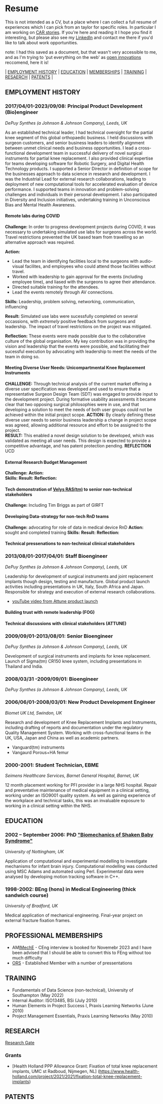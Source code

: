 # Resume
This is not intended as a CV, but a place where I can collect a full resume of experiences which I can pick from an taylor for specific roles. In particular I am working on [CAR stories](https://www.ctp.org.uk/focus/tips-and-advice-5-steps-to-successfully/507910). If you're here and reading it I hope you find it interesting, but please also see my [LinkedIn](https://www.linkedin.com/in/david-wolfson-6149a38/) and contact me there if you'd like to talk about work opportunities. 

note: I had this saved as a document, but that wasn't very accessible to me, and as I'm trying to 'put everything on the web' as [open innovations](https://open-innovations.org/) reccomend, here it is!
<!--
|CAR TEMPLATE|
|:---|
|**Challenge:** |
|**Action:** | 
**Skills:** |
|**Result:** |
|**Reflection:** |
-->

| [EMPLOYMENT HISTORY](#employment-history) | [EDUCATION](#education) | [MEMBERSHIPS](#memberships) | [TRAINING](#training) | [RESAERCH](#research) | [PATENTS](#patents) |

## EMPLOYMENT HISTORY 
### 2017/04/01-2023/09/08: Principal Product Development (Bio)engineer
_DePuy Synthes (a Johnson & Johnson Company), Leeds, UK_

As an established technical leader, I had technical oversight for the partial knee segment of this global orthopaedic business. I held discussions with surgeon customers, and senior business leaders to identify alignment between unmet clinical needs and business opportunities. I lead a cross-functional development team in successful delivery of novel surgical instruments for partial knee replacement. I also provided clinical expertise for teams developing software for Robotic Surgery, and Digital Health Technology products. 
I supported a Senior Director in definition of scope for the businesses approach to data science in research and development. I was the Industrial Lead for external research collaborations, leading to deployment of new computational tools for accelerated evaluation of device performance. I supported teams in innovation and problem-solving challenges and individuals in their personal development. I also participated in Diversity and Inclusion initiatives, undertaking training in Unconscious Bias and Mental Health Awareness.

#### Remote labs during COVID
**Challenge:** In order to progress development projects during COVID, it was necessary to undertaking simulated use labs for surgeons across the world. Travel restrictions prevented the UK based team from travelling so an alternative approach was required.

**Action:**
* Lead the team in identifying  facilities local to the surgeons with audio-visual facilites, and employees who could attend those facilities without travel.
* Worked with leadership to gain approval for the events (including employee time), and liased with the surgeons to agree their attendance.   
* Directed suitable training for the attendees.
* Lead the events remotely through AV connections.

**Skills:** Leadership, problem solving, networking, communication, influencing

**Result:**
Simulated use labs were sucessfully completed on several occassions, with _extremely_ positive feedback from surgeons and leadership.
The impact of travel restrictions on the project was mitigated.

**Reflection:** These events were made possible due to the collaborative culture of the global organisation. My key contribution was in providing the vision and leadership that the events were possible, and facilitating their sucessful execution by advocating with leadership to meet the needs of the team in doing so.

#### Meeting Diverse User Needs: Unicompartmental Knee Replacement Instruments
**CHALLENGE:** Through technical analysis of the current market offering a diverse user specification was developed and used to ensure that a representative Surgeon Design Team (SDT) was engaged to provide input to the development project. During formative usability assessments it became clear that two opposing surgical philosophies were in use, and that developing a solution to meet the needs of both user groups could not be achieved within the initial project scope. 
**ACTION:** By clearly defining these diverse user needs to senior business leadership a change in project scope was agreed, allowing additional resource and effort to be assigned to the project.  
**RESULT:** This enabled a novel design solution to be developed, which was validated as meeting all user needs. This design is expected to provide a competitive advantage, and has patent protection pending. 
**REFLECTION** UCD

#### External Research Budget Management
**Challenge:** 
**Action:**  
**Skills:** 
**Result:** 
**Reflection:** 

#### Tech demonstration of [Velys RAS(tm)](https://www.jnjmedtech.com/en-US/products/digital-surgery/velys-robotic-assisted-solution) to senior non-technical stakeholders
**Challenge:** Including Tim Briggs as part of GIRFT

#### Developing Data-strategy for non-tech RnD teams
**Challenge:** advocating for role of data in medical device RnD
**Action:** sought and completed training
**Skills:**
**Result:**
**Reflection:**

#### Technical pressenations to non-technical clinical stakeholders

### 2013/08/01-2017/04/01: Staff Bioengineer
_DePuy Synthes (a Johnson & Johnson Company), Leeds, UK_

Leadership for development of surgical instruments and joint replacement implants though design, testing and manufacture.  Global product launch activities including presentations in UK, Italy, South Africa and Japan. Responsible for strategy and execution of external research collaborations. 
* [youTube video from Attune product launch](https://youtu.be/_c3wcQgzUNs?si=AehNboT2tCJPoZrs)

#### Building trust with remote leadership (FOG)

#### Technical discussions with clinical stakeholders (ATTUNE)

### 2009/09/01-2013/08/01: Senior Bioengineer
_DePuy Synthes (a Johnson & Johnson Company), Leeds, UK_

Development of surgical instruments and implants for knee replacement. Launch of Sigma(tm) CR150 knee system, including presentations in Thailand and India. 

### 2008/03/31 -2009/09/01: Bioengineer
_DePuy Synthes (a Johnson & Johnson Company), Leeds, UK_

### 2006/06/01-2008/03/01: New Product Development Engineer
_Biomet UK Ltd, Swindon, UK_

Research and development of Knee Replacement Implants and Instruments, including drafting of reports and documentation under the regulatory Quality Management System. Working with cross-functional teams in the UK, USA, Japan and China as well as academic partners.
- Vanguard(tm) instruments
- Vangaurd Porous+HA femur

### 2000-2001: Student Technician, EBME
_Seimens Healthcare Services, Barnet General Hospital, Barnet, UK_

12 month placement working for PFI provider in a large NHS hospital. Repair and preventative maintenance of medical equipment in a clinical setting, working under an ISO9001 quality system. As well as gaining experience of the workplace and technical tasks, this was an invaluable exposure to working in a clinical setting within the NHS. 

## EDUCATION
### 2002 – September 2006: PhD ["Biomechanics of Shaken Baby Syndrome"](https://eprints.nottingham.ac.uk/11217/)
_University of Nottingham, UK_

Application of computational and experimental modelling to investigate mechanisms for infant brain injury. Computational modelling was conducted using MSC Adams and automated using Perl. Experimental data were analysed by developing motion tracking software in C++.
 
### 1998-2002: BEng (hons) in Medical Engineering (thick sandwich course)
_University of Bradford, UK_

Medical application of mechanical engineering. Final-year project on external fracture fixation frames.

## PROFESSIONAL MEMBERSHIPS
* AM[IMechE](https://www.imeche.org/) - CEng interview is booked for Novemebr 2023 and I have been advised that I should be able to convert this to FEng without too much difficulty
* [ORS](https://www.ors.org/) - Established Member with a number of pressentations

## TRAINING
* Fundamentals of Data Science (non-technical), University of Southampton (May 2022)
* Internal Auditor: ISO13485, BSi (July 2010)
* Human Elements in Project Success I, Praxis Learning Networks (June 2010)
* Project Management Essentials, Praxis Learning Networks (May 2010)


## RESEARCH
[Research Gate](https://www.researchgate.net/profile/David-Wolfson-8)
### Grants
* [Health Holland PPP Allowance Grant: Fixation of total knee replacement implants, UMC st Radboud, Nijmegen, NL] (https://www.health-holland.com/project/2021/2021/fixation-total-knee-replacement-implants)

## PATENTS
